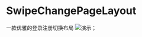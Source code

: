 # SwipeChangePageLayout
一款优雅的登录注册切换布局
![演示](https://github.com/liangweihao/RadarView/blob/master/QQ20171021-141322-HD.gif?raw=true)；
